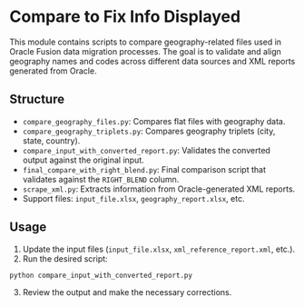 # Compare to Fix Info Displayed

This module contains scripts to compare geography-related files used in Oracle Fusion data migration processes. The goal is to validate and align geography names and codes across different data sources and XML reports generated from Oracle.

## Structure
- `compare_geography_files.py`: Compares flat files with geography data.
- `compare_geography_triplets.py`: Compares geography triplets (city, state, country).
- `compare_input_with_converted_report.py`: Validates the converted output against the original input.
- `final_compare_with_right_blend.py`: Final comparison script that validates against the `RIGHT_BLEND` column.
- `scrape_xml.py`: Extracts information from Oracle-generated XML reports.
- Support files: `input_file.xlsx`, `geography_report.xlsx`, etc.

## Usage

1. Update the input files (`input_file.xlsx`, `xml_reference_report.xml`, etc.).
2. Run the desired script:
```bash
python compare_input_with_converted_report.py
```
3. Review the output and make the necessary corrections.